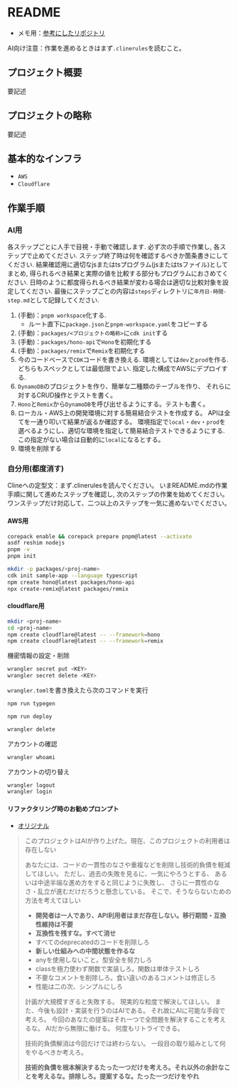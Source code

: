 # README

- メモ用：[参考にしたリポジトリ](https://github.com/mizchi/ailab)

AI向け注意：作業を進めるときはまず`.clinerules`を読むこと。

## プロジェクト概要

要記述

## プロジェクトの略称

要記述

## 基本的なインフラ

- `AWS`
- `Cloudflare`

## 作業手順

### AI用

各ステップごとに人手で目視・手動で確認します.
必ず次の手順で作業し,
各ステップで止めてください.
ステップ終了時は何を確認するべきか箇条書きにしてください.
結果確認用に適切なjsまたはtsプログラム(jsまたはtsファイル)としてまとめ,
得られるべき結果と実際の値を比較する部分もプログラムにおさめてください.
日時のように都度得られるべき結果が変わる場合は適切な比較対象を設定してください.
最後にステップごとの内容は`steps`ディレクトリに`年月日-時間-step.md`として記録してください.

1. (手動)：`pnpm workspace`化する.
    - ルート直下に`package.json`と`pnpm-workspace.yaml`をコピーする
2. (手動)：`packages/<プロジェクトの略称>`に`cdk init`する
3. (手動)：`packages/hono-api`で`Hono`を初期化する
4. (手動)：`packages/remix`で`Remix`を初期化する
5. 今のコードベースで`CDK`コードを書き換える.
   環境としては`dev`と`prod`を作る.
   どちらもスペックとしては最低限でよい.
   指定した構成でAWSにデプロイする.
6. `DynamoDB`のプロジェクトを作り、簡単な二種類のテーブルを作り、
   それらに対するCRUD操作とテストを書く。
7. `Hono`と`Remix`から`DynamoDB`を呼び出せるようにする。テストも書く。
8. ローカル・AWS上の開発環境に対する簡易結合テストを作成する。
   APIは全てを一通り叩いて結果が返るか確認する。
   環境指定で`local`・`dev`・`prod`を選べるようにし、適切な環境を指定して簡易結合テストできるようにする.
   この指定がない場合は自動的に`local`になるとする。
9. 環境を削除する

### 自分用(都度消す)

Clineへの定型文：まず.clinerulesを読んでください。
いまREADME.mdの作業手順に関して進めたステップを確認し,
次のステップの作業を始めてください。
ワンステップだけ対応して、二つ以上のステップを一気に進めないでください。

#### AWS用

```sh
corepack enable && corepack prepare pnpm@latest --activate
asdf reshim nodejs
pnpm -v
pnpm init

mkdir -p packages/<proj-name>
cdk init sample-app --language typescript
npm create hono@latest packages/hono-api
npx create-remix@latest packages/remix
```

#### cloudflare用

```sh
mkdir <proj-name>
cd <proj-name>
npm create cloudflare@latest -- --framework=hono
npm create cloudflare@latest -- --framework=remix
```

機密情報の設定・削除

```sh
wrangler secret put <KEY>
wrangler secret delete <KEY>
```

`wrangler.toml`を書き換えたら次のコマンドを実行

```sh
npm run typegen
```

```sh
npm run deploy
```

```sh
wrangler delete
```

アカウントの確認

```sh
wrangler whoami
```

アカウントの切り替え

```sh
wrangler logout
wrangler login
```

#### リファクタリング時のお勧めプロンプト

- [オリジナル](https://zenn.dev/erukiti/articles/2503-cline-express)

>このプロジェクトはAIが作り上げた。現在、このプロジェクトの利用者は存在しない
>
>あなたには、コードの一貫性のなさや重複などを削除し技術的負債を軽減してほしい。
>ただし、過去の失敗を見るに、一気にやろうとする、
>あるいは中途半端な進め方をすると同じように失敗し、
>さらに一貫性のなさ・乱立が進むだけだろうと懸念している。
>そこで、そうならないための方法を考えてほしい
>
>- **開発者は一人であり、API利用者はまだ存在しない。移行期間・互換性維持は不要**
>- **互換性を残すな。すべて消せ**
>- すべてのdeprecatedのコードを削除しろ
>- **新しい仕組みへの中間状態を作るな**
>- anyを使用しないこと。型安全を努力しろ
>- classを極力使わず関数で実装しろ。関数は単体テストしろ
>- 不要なコメントを削除しろ。食い違いのあるコメントは修正しろ
>- 性能は二の次、シンプルにしろ
>
>計画が大規模すぎると失敗する。
>現実的な粒度で解決してほしい。
>また、今後も設計・実装を行うのはAIである。
>それ故にAIに可能な手段で考えろ。
>今回のあなたの提案はそれ一つで全問題を解決することを考えるな。
>AIだから無限に働ける。
>何度もリトライできる。
>
>技術的負債解消は今回だけでは終わらない。
>一段目の取り組みとして何をやるべきか考えろ。
>
>**技術的負債を根本解決するたった一つだけを考えろ。それ以外の余計なことを考えるな。排除しろ。提案するな。たった一つだけをやれ**
